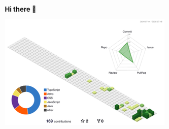 ## Hi there 👋

<div align="center">
  
  ![GitHub stats](./profile-3d-contrib/profile-green-animate.svg)

  
</div>
